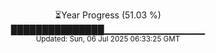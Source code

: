 <p align="center">
⏳Year Progress (51.03 %) <br>
███████████████▁▁▁▁▁▁▁▁▁▁▁▁▁▁▁ <br>
<sub>Updated: Sun, 06 Jul 2025 06:33:25 GMT</sub>
</p>

